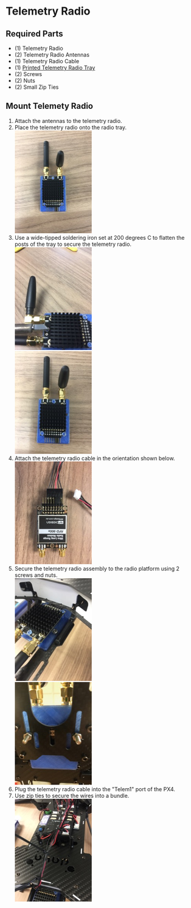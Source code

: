 Telemetry Radio
==

Required Parts
--

- (1) Telemetry Radio
- (2) Telemetry Radio Antennas
- (1) Telemetry Radio Cable
- (1) [Printed Telemetry Radio Tray](../../3d_models/telem_radio_mount/telem_radio_mount.stl)
- (2) Screws
- (2) Nuts
- (2) Small Zip Ties

Mount Telemety Radio
--

1. Attach the antennas to the telemetry radio.
1. Place the telemetry radio onto the radio tray.\
![Telemetry Radio](../images/telem_tray.jpg)
1. Use a wide-tipped soldering iron set at 200 degrees C to flatten the posts of the tray to secure the telemetry radio.\
![Telemetry Radio](../images/telem_iron.jpg)\
![Telemetry Radio](../images/telem_secured.jpg)
1. Attach the telemetry radio cable in the orientation shown below.\
![Telemetry Radio](../images/telem_radio_cable.jpg)
1. Secure the telemetry radio assembly to the radio platform using 2 screws and nuts.\
![Telemetry Radio](../images/telem_screws_top.jpg)\
![Telemetry Radio](../images/telem_screws_bottom.jpg)
1. Plug the telemetry radio cable into the "Telem1" port of the PX4.
1. Use zip ties to secure the wires into a bundle.\
![Telemetry Radio](../images/telem_ties.jpg)
